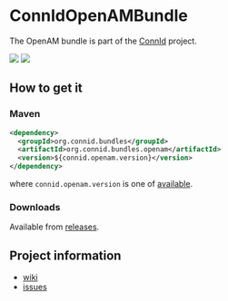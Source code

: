 ConnIdOpenAMBundle
==============

The OpenAM bundle is part of the [ConnId](http://connid.tirasa.net) project.

<a href="https://travis-ci.org/Tirasa/ConnIdOpenAMBundle"><img src="https://api.travis-ci.org/Tirasa/ConnIdOpenAMBundle.png"/></a>
<a href="#">
  <img src="https://img.shields.io/maven-central/v/org.connid.bundles/org.connid.bundles.openam.svg"/>
</a>

## How to get it

### Maven

```XML
<dependency>
  <groupId>org.connid.bundles</groupId>
  <artifactId>org.connid.bundles.openam</artifactId>
  <version>${connid.openam.version}</version>
</dependency>
```

where `connid.openam.version` is one of [available](http://repo1.maven.org/maven2/org/connid/bundles/org.connid.bundles.openam/).

### Downloads

Available from [releases](https://github.com/Tirasa/ConnIdOpenAMBundle/releases).

## Project information

 * [wiki](https://connid.atlassian.net/wiki/display/BASE/OpenAM)
 * [issues](https://connid.atlassian.net/browse/OPENAM)
